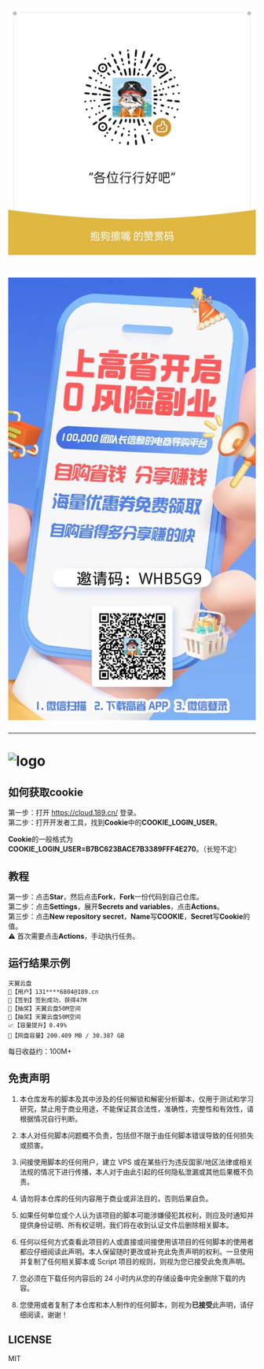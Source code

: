 # ![logo](assets/bowl.jpeg)
# ![logo](assets/gaosheng.jpeg)
***
# ![logo](assets/logo.png)
## 如何获取cookie
第一步：打开 https://cloud.189.cn/ 登录。   
第二步：打开开发者工具，找到**Cookie**中的**COOKIE_LOGIN_USER**。 

**Cookie**的一般格式为**COOKIE_LOGIN_USER=B7BC623BACE7B3389FFF4E270**。（长短不定）
## 教程
第一步：点击**Star**，然后点击**Fork**，**Fork**一份代码到自己仓库。    
第二步：点击**Settings**，展开**Secrets and variables**，点击**Actions**。   
第三步：点击**New repository secret**，**Name**写**COOKIE**，**Secret**写**Cookie**的值。   
⚠️ 首次需要点击**Actions**，手动执行任务。
## 运行结果示例
```
天翼云盘
👤【用户】131****6804@189.cn
🍩【签到】签到成功，获得47M
🎉【抽奖】天翼云盘50M空间
🎉【抽奖】天翼云盘50M空间
📈【容量提升】0.49%
🔋【网盘容量】200.409 MB / 30.387 GB
```
每日收益约：100M+

## 免责声明
1. 本仓库发布的脚本及其中涉及的任何解锁和解密分析脚本，仅用于测试和学习研究，禁止用于商业用途，不能保证其合法性，准确性，完整性和有效性，请根据情况自行判断。

2. 本人对任何脚本问题概不负责，包括但不限于由任何脚本错误导致的任何损失或损害。

3. 间接使用脚本的任何用户，建立 VPS 或在某些行为违反国家/地区法律或相关法规的情况下进行传播，本人对于由此引起的任何隐私泄漏或其他后果概不负责。

4. 请勿将本仓库的任何内容用于商业或非法目的，否则后果自负。

5. 如果任何单位或个人认为该项目的脚本可能涉嫌侵犯其权利，则应及时通知并提供身份证明、所有权证明，我们将在收到认证文件后删除相关脚本。

6. 任何以任何方式查看此项目的人或直接或间接使用该项目的任何脚本的使用者都应仔细阅读此声明。本人保留随时更改或补充此免责声明的权利。一旦使用并复制了任何相关脚本或 Script 项目的规则，则视为您已接受此免责声明。

7. 您必须在下载任何内容后的 24 小时内从您的存储设备中完全删除下载的内容。

8. 您使用或者复制了本仓库和本人制作的任何脚本，则视为**已接受**此声明，请仔细阅读，谢谢！

## LICENSE
MIT

